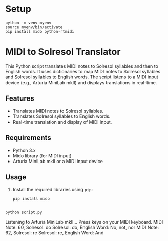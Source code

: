 # Setup
```
python -m venv myenv
source myenv/bin/activate
pip install mido python-rtmidi
```
# MIDI to Solresol Translator

This Python script translates MIDI notes to Solresol syllables and then to English words. It uses dictionaries to map MIDI notes to Solresol syllables and Solresol syllables to English words. The script listens to a MIDI input device (e.g., Arturia MiniLab mkII) and displays translations in real-time.

## Features

- Translates MIDI notes to Solresol syllables.
- Translates Solresol syllables to English words.
- Real-time translation and display of MIDI input.

## Requirements

- Python 3.x
- Mido library (for MIDI input)
- Arturia MiniLab mkII or a MIDI input device

## Usage

1. Install the required libraries using `pip`:

   ```
   pip install mido
```

python script.py

```
Listening to Arturia MiniLab mkII... Press keys on your MIDI keyboard.
MIDI Note: 60, Solresol: do
Solresol: do, English Word: No, not, nor
MIDI Note: 62, Solresol: re
Solresol: re, English Word: And
```
